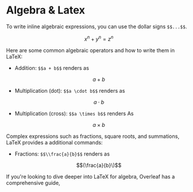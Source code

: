 # Algebra & Latex

To write inline algebraic expressions, you can use the dollar signs `$$...$$`. 

$$
x^n + y^n = z^n
$$

Here are some common algebraic operators and how to write them in LaTeX:
- Addition: `$$a + b$$` renders as 

$$a + b$$

- Multiplication (dot): `$$a \cdot b$$` renders as

$$a \cdot b$$

- Multiplication (cross): `$$a \times b$$` renders As

$$a \times b$$

Complex expressions such as fractions, square roots, and summations, LaTeX provides a additional commands:
- Fractions: `$$\\frac{a}{b}$$` renders as 

$$(\frac{a}{b}\)$$

If you're looking to dive deeper into LaTeX for algebra, Overleaf has a comprehensive guide,
